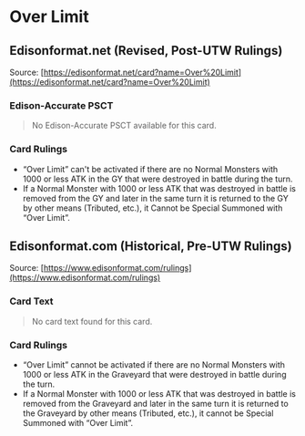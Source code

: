 # Over Limit

## Edisonformat.net (Revised, Post-UTW Rulings)

Source: [https://edisonformat.net/card?name=Over%20Limit](https://edisonformat.net/card?name=Over%20Limit)

### Edison-Accurate PSCT

> No Edison-Accurate PSCT available for this card.

### Card Rulings

*   “Over Limit” can't be activated if there are no Normal Monsters with 1000 or less ATK in the GY that were destroyed in battle during the turn.
*   If a Normal Monster with 1000 or less ATK that was destroyed in battle is removed from the GY and later in the same turn it is returned to the GY by other means (Tributed, etc.), it Cannot be Special Summoned with “Over Limit”.


## Edisonformat.com (Historical, Pre-UTW Rulings)

Source: [https://www.edisonformat.com/rulings](https://www.edisonformat.com/rulings)

### Card Text

> No card text found for this card.

### Card Rulings

*   “Over Limit” cannot be activated if there are no Normal Monsters with 1000 or less ATK in the Graveyard that were destroyed in battle during the turn.
*   If a Normal Monster with 1000 or less ATK that was destroyed in battle is removed from the Graveyard and later in the same turn it is returned to the Graveyard by other means (Tributed, etc.), it cannot be Special Summoned with “Over Limit”.


